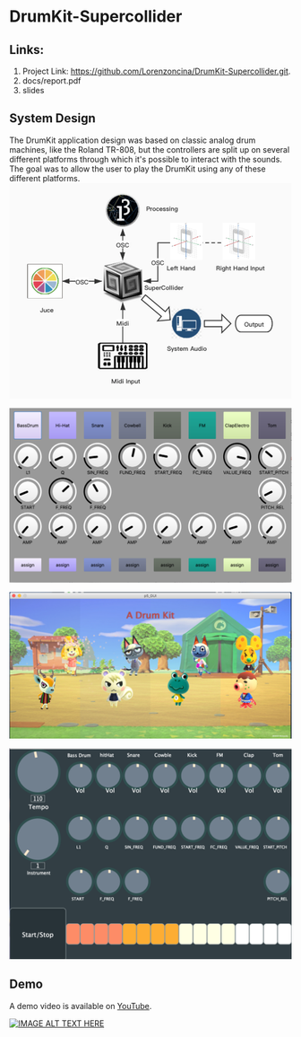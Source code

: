 # DrumKit-Supercollider

## Links:
1. Project Link: https://github.com/Lorenzoncina/DrumKit-Supercollider.git.
2. docs/report.pdf
3. slides


## System Design
The DrumKit application design was based on classic analog drum machines, like the Roland TR-808, but the controllers are split up on several different platforms through which it's possible to interact with the sounds. The goal was to allow the user to play the DrumKit using any of these different platforms.
![System Diagram](docs/images/flow.png)

![System Diagram](docs/images/SuperColliderGUI.png)

![System Diagram](docs/images/p5_GUI.png)

![System Diagram](docs/images/DrumKitGUI.png)

## Demo
A demo video is available on [YouTube](https://youtu.be/CN5pVXBAqJA).

[![IMAGE ALT TEXT HERE](http://img.youtube.com/vi/CN5pVXBAqJA/0.jpg)](http://www.youtube.com/watch?v=CN5pVXBAqJA)
